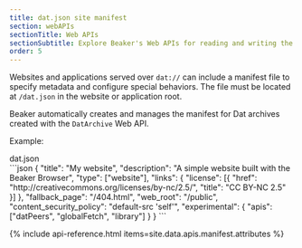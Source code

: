 ```yaml
---
title: dat.json site manifest
section: webAPIs
sectionTitle: Web APIs
sectionSubtitle: Explore Beaker's Web APIs for reading and writing the peer-to-peer filesystem
order: 5
---
```


Websites and applications served over `dat://` can include a manifest file to
specify metadata and configure special behaviors. The file must be located at
`/dat.json` in the website or application root.

Beaker automatically creates and manages the manifest for Dat archives created
with the `DatArchive` Web API.

Example:

<figcaption class="code">dat.json</figcaption>
```json
{
  "title": "My website",
  "description": "A simple website built with the Beaker Browser",
  "type": ["website"],
  "links": {
    "license": [{
      "href": "http://creativecommons.org/licenses/by-nc/2.5/",
      "title": "CC BY-NC 2.5"
    }]
  },
  "fallback_page": "/404.html",
  "web_root": "/public",
  "content_security_policy": "default-src 'self'",
  "experimental": {
    "apis": ["datPeers", "globalFetch", "library"]
  }
}
```

{% include api-reference.html items=site.data.apis.manifest.attributes %}

